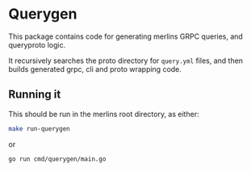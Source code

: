# Querygen

This package contains code for generating merlins GRPC queries, and queryproto logic.

It recursively searches the proto directory for `query.yml` files, and then builds generated grpc, cli and proto wrapping code.

## Running it

This should be run in the merlins root directory, as either:

```bash
make run-querygen
```

or

```bash
go run cmd/querygen/main.go
```
